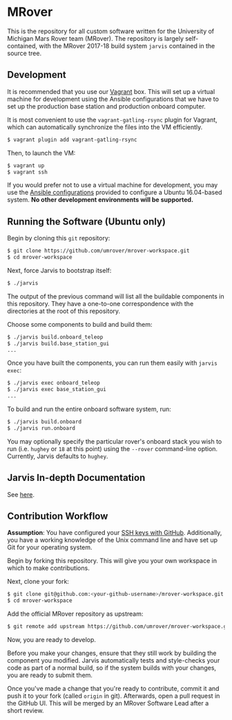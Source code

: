 # MRover

This is the repository for all custom software written for the University of
Michigan Mars Rover team (MRover). The repository is largely self-contained,
with the MRover 2017-18 build system `jarvis` contained in the source tree.

## Development

It is recommended that you use our [Vagrant](https://vagrantup.com) box. This
will set up a virtual machine for development using the Ansible configurations
that we have to set up the production base station and production onboard
computer.

It is most convenient to use the `vagrant-gatling-rsync` plugin for Vagrant,
which can automatically synchronize the files into the VM efficiently.

```sh
$ vagrant plugin add vagrant-gatling-rsync
```

Then, to launch the VM:

```sh
$ vagrant up
$ vagrant ssh
```

If you would prefer not to use a virtual machine for development, you may use
the [Ansible configurations](./ansible/README.md) provided to configure a
Ubuntu 16.04-based system. **No other development environments will be
supported.**

## Running the Software (Ubuntu only)

Begin by cloning this `git` repository:

```sh
$ git clone https://github.com/umrover/mrover-workspace.git
$ cd mrover-workspace
```

Next, force Jarvis to bootstrap itself:

```sh
$ ./jarvis
```

The output of the previous command will list all the buildable components in
this repository. They have a one-to-one correspondence with the directories at
the root of this repository.

Choose some components to build and build them:

```sh
$ ./jarvis build.onboard_teleop
$ ./jarvis build.base_station_gui
...
```

Once you have built the components, you can run them easily with `jarvis exec`:

```sh
$ ./jarvis exec onboard_teleop
$ ./jarvis exec base_station_gui
...
```

To build and run the entire onboard software system, run:
```sh
$ ./jarvis build.onboard
$ ./jarvis run.onboard
```

You may optionally specify the particular rover's onboard stack you wish to run
(i.e. `hughey` or `18` at this point) using the `--rover` command-line option.
Currently, Jarvis defaults to `hughey`.

## Jarvis In-depth Documentation

See [here](jarvis_files/README.md).

## Contribution Workflow

**Assumption**: You have configured your [SSH keys with GitHub](https://help.github.com/articles/adding-a-new-ssh-key-to-your-github-account/).
Additionally, you have a working knowledge of the Unix command line and have
set up Git for your operating system.

Begin by forking this repository. This will give you your own workspace in
which to make contributions.


Next, clone your fork:

```sh
$ git clone git@github.com:<your-github-username>/mrover-workspace.git
$ cd mrover-workspace
```

Add the official MRover repository as upstream:

```sh
$ git remote add upstream https://github.com/umrover/mrover-workspace.git
```

Now, you are ready to develop. 

Before you make your changes, ensure that they still work by building the
component you modified. Jarvis automatically tests and style-checks your code
as part of a normal build, so if the system builds with your changes, you are
ready to submit them.

Once you've made a change that you're ready to contribute, commit it and push
it to your fork (called `origin` in git).  Afterwards, open a pull request in
the GitHub UI. This will be merged by an MRover Software Lead after a short
review.
